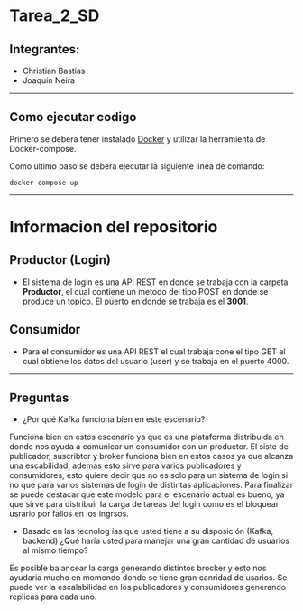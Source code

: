 # Tarea_2_SD

## Integrantes:
* Christian Bastias
* Joaquin Neira

---
## Como ejecutar codigo

Primero se debera tener instalado [Docker](https://www.docker.com/) y utilizar la herramienta de Docker-compose.

Como ultimo paso se debera ejecutar la siguiente linea de comando:

```
docker-compose up
```
---
# Informacion del repositorio

## Productor (Login)

* El sistema de login es una API REST en donde se trabaja con la carpeta **Productor**, el cual contiene un metodo del tipo POST en donde se produce un topico. El puerto en donde se trabaja es el **3001**.

## Consumidor 

* Para el consumidor es una API REST el cual trabaja cone el tipo GET el cual obtiene los datos del usuario (user) y se trabaja en el puerto 4000.
---

## Preguntas

* ¿Por qué Kafka funciona bien en este escenario?

Funciona bien en estos escenario ya que es una plataforma distribuida en donde nos ayuda a comunicar un consumidor con un productor. El siste de publicador, suscribtor y broker funciona bien en estos casos ya que alcanza una escabilidad, ademas esto sirve para varios publicadores y consumidores, esto quiere decir que no es solo para un sistema de login si no que para varios sistemas de login de distintas aplicaciones. Para finalizar se puede destacar que este modelo para el escenario actual es bueno, ya que sirve para distribuir la carga de tareas del login como es el bloquear usrario por fallos en los ingrsos.


* Basado en las tecnolog ́ıas que usted tiene a su disposición (Kafka, backend) ¿Qué haría usted para manejar
una gran cantidad de usuarios al mismo tiempo? 

Es posible balancear la carga generando distintos brocker y esto nos ayudaria mucho en momendo donde se tiene gran canridad de usarios. Se puede ver la escalabilidad en los publicadores y consumidores generando replicas para cada uno.



